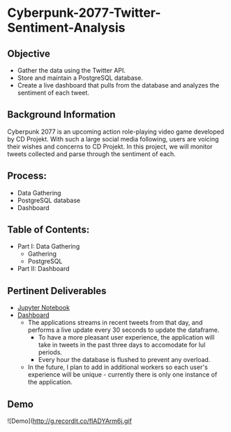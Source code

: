 # Cyberpunk-2077-Twitter-Sentiment-Analysis

## Objective

* Gather the data using the Twitter API.
* Store and maintain a PostgreSQL database.
* Create a live dashboard that pulls from the database and analyzes the sentiment of each tweet.

## Background Information
Cyberpunk 2077 is an upcoming action role-playing video game developed by CD Projekt. With such a large social media following, users are voicing their wishes and concerns to CD Projekt. In this project, we will monitor tweets collected and parse through the sentiment of each.

## Process:
* Data Gathering
* PostgreSQL database
* Dashboard

## Table of Contents:
* Part I: Data Gathering
  * Gathering
  * PostgreSQL
* Part II: Dashboard

## Pertinent Deliverables
* [Jupyter Notebook](https://github.com/SulmanK/Cyberpunk-2077-Twitter-Sentiment-Analysis/blob/main/Cyberpunk%202077%20Sentiment%20Analysis%20(Project%20Notebook).ipynb)
* [Dashboard](https://cyberpunk-2077-twitter-sa.herokuapp.com/)
  * The applications streams in recent tweets from that day, and performs a live update every 30 seconds to update the dataframe.
    * To have a more pleasant user experience, the application will take in tweets in the past three days to accomodate for lul periods.
    * Every hour the database is flushed to prevent any overload.
  * In the future, I plan to add in additional workers so each user's experience will be unique - currently there is only one instance of the application. 

## Demo
![Demo](http://g.recordit.co/fIADYArm6j.gif


